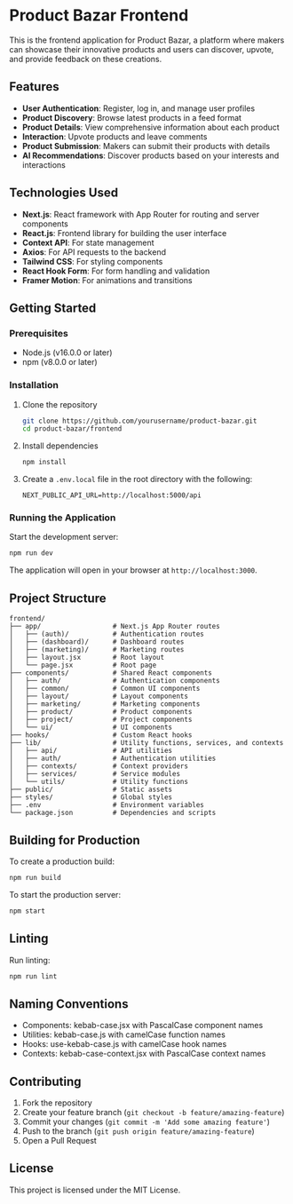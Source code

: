 # Product Bazar Frontend

This is the frontend application for Product Bazar, a platform where makers can showcase their innovative products and users can discover, upvote, and provide feedback on these creations.

## Features

- **User Authentication**: Register, log in, and manage user profiles
- **Product Discovery**: Browse latest products in a feed format
- **Product Details**: View comprehensive information about each product
- **Interaction**: Upvote products and leave comments
- **Product Submission**: Makers can submit their products with details
- **AI Recommendations**: Discover products based on your interests and interactions

## Technologies Used

- **Next.js**: React framework with App Router for routing and server components
- **React.js**: Frontend library for building the user interface
- **Context API**: For state management
- **Axios**: For API requests to the backend
- **Tailwind CSS**: For styling components
- **React Hook Form**: For form handling and validation
- **Framer Motion**: For animations and transitions

## Getting Started

### Prerequisites

- Node.js (v16.0.0 or later)
- npm (v8.0.0 or later)

### Installation

1. Clone the repository
    ```bash
    git clone https://github.com/yourusername/product-bazar.git
    cd product-bazar/frontend
    ```

2. Install dependencies
    ```bash
    npm install
    ```

3. Create a `.env.local` file in the root directory with the following:
    ```
    NEXT_PUBLIC_API_URL=http://localhost:5000/api
    ```

### Running the Application

Start the development server:
```bash
npm run dev
```

The application will open in your browser at `http://localhost:3000`.

## Project Structure

```
frontend/
├── app/                  # Next.js App Router routes
│   ├── (auth)/           # Authentication routes
│   ├── (dashboard)/      # Dashboard routes
│   ├── (marketing)/      # Marketing routes
│   ├── layout.jsx        # Root layout
│   └── page.jsx          # Root page
├── components/           # Shared React components
│   ├── auth/             # Authentication components
│   ├── common/           # Common UI components
│   ├── layout/           # Layout components
│   ├── marketing/        # Marketing components
│   ├── product/          # Product components
│   ├── project/          # Project components
│   └── ui/               # UI components
├── hooks/                # Custom React hooks
├── lib/                  # Utility functions, services, and contexts
│   ├── api/              # API utilities
│   ├── auth/             # Authentication utilities
│   ├── contexts/         # Context providers
│   ├── services/         # Service modules
│   └── utils/            # Utility functions
├── public/               # Static assets
├── styles/               # Global styles
├── .env                  # Environment variables
└── package.json          # Dependencies and scripts
```

## Building for Production

To create a production build:
```bash
npm run build
```

To start the production server:
```bash
npm start
```

## Linting

Run linting:
```bash
npm run lint
```

## Naming Conventions

- Components: kebab-case.jsx with PascalCase component names
- Utilities: kebab-case.js with camelCase function names
- Hooks: use-kebab-case.js with camelCase hook names
- Contexts: kebab-case-context.jsx with PascalCase context names

## Contributing

1. Fork the repository
2. Create your feature branch (`git checkout -b feature/amazing-feature`)
3. Commit your changes (`git commit -m 'Add some amazing feature'`)
4. Push to the branch (`git push origin feature/amazing-feature`)
5. Open a Pull Request

## License

This project is licensed under the MIT License.